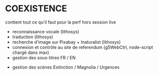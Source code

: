 # COEXISTENCE

contient tout ce qu'il faut pour la perf hors session live 

- reconnaissance vocale (lithosys)
- traduction (lithosys)
- recherche d'image sur Pixabay + Inaturalist (lithosys)
- connexion et contrôle au site de referendum (g5WebCtrl, node-script chargé dans max)
- gestion des sous-titres FR / EN
+ gestion des scènes Extinction / Magnolia / Urgences
